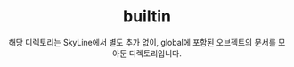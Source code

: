 <h1 align="center">builtin</h1>

<p align="center">
해당 디렉토리는 SkyLine에서 별도 추가 없이, global에 포함된 오브젝트의 문서를 모아둔 디렉토리입니다.
</p>
